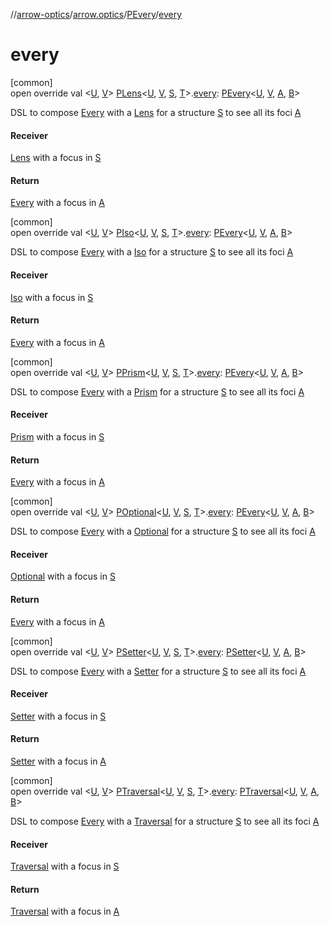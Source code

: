 //[arrow-optics](../../../index.md)/[arrow.optics](../index.md)/[PEvery](index.md)/[every](every.md)

# every

[common]\
open override val &lt;[U](every.md), [V](every.md)&gt; [PLens](../-p-lens/index.md)&lt;[U](every.md), [V](every.md), [S](index.md), [T](index.md)&gt;.[every](every.md): [PEvery](index.md)&lt;[U](every.md), [V](every.md), [A](index.md), [B](index.md)&gt;

DSL to compose [Every](../index.md#176863642%2FClasslikes%2F-617900156) with a [Lens](../index.md#-141055921%2FClasslikes%2F-617900156) for a structure [S](index.md) to see all its foci [A](index.md)

#### Receiver

[Lens](../index.md#-141055921%2FClasslikes%2F-617900156) with a focus in [S](index.md)

#### Return

[Every](../index.md#176863642%2FClasslikes%2F-617900156) with a focus in [A](index.md)

[common]\
open override val &lt;[U](every.md), [V](every.md)&gt; [PIso](../-p-iso/index.md)&lt;[U](every.md), [V](every.md), [S](index.md), [T](index.md)&gt;.[every](every.md): [PEvery](index.md)&lt;[U](every.md), [V](every.md), [A](index.md), [B](index.md)&gt;

DSL to compose [Every](../index.md#176863642%2FClasslikes%2F-617900156) with a [Iso](../index.md#1786632304%2FClasslikes%2F-617900156) for a structure [S](index.md) to see all its foci [A](index.md)

#### Receiver

[Iso](../index.md#1786632304%2FClasslikes%2F-617900156) with a focus in [S](index.md)

#### Return

[Every](../index.md#176863642%2FClasslikes%2F-617900156) with a focus in [A](index.md)

[common]\
open override val &lt;[U](every.md), [V](every.md)&gt; [PPrism](../-p-prism/index.md)&lt;[U](every.md), [V](every.md), [S](index.md), [T](index.md)&gt;.[every](every.md): [PEvery](index.md)&lt;[U](every.md), [V](every.md), [A](index.md), [B](index.md)&gt;

DSL to compose [Every](../index.md#176863642%2FClasslikes%2F-617900156) with a [Prism](../index.md#1394331700%2FClasslikes%2F-617900156) for a structure [S](index.md) to see all its foci [A](index.md)

#### Receiver

[Prism](../index.md#1394331700%2FClasslikes%2F-617900156) with a focus in [S](index.md)

#### Return

[Every](../index.md#176863642%2FClasslikes%2F-617900156) with a focus in [A](index.md)

[common]\
open override val &lt;[U](every.md), [V](every.md)&gt; [POptional](../-p-optional/index.md)&lt;[U](every.md), [V](every.md), [S](index.md), [T](index.md)&gt;.[every](every.md): [PEvery](index.md)&lt;[U](every.md), [V](every.md), [A](index.md), [B](index.md)&gt;

DSL to compose [Every](../index.md#176863642%2FClasslikes%2F-617900156) with a [Optional](../index.md#-1955528147%2FClasslikes%2F-617900156) for a structure [S](index.md) to see all its foci [A](index.md)

#### Receiver

[Optional](../index.md#-1955528147%2FClasslikes%2F-617900156) with a focus in [S](index.md)

#### Return

[Every](../index.md#176863642%2FClasslikes%2F-617900156) with a focus in [A](index.md)

[common]\
open override val &lt;[U](every.md), [V](every.md)&gt; [PSetter](../-p-setter/index.md)&lt;[U](every.md), [V](every.md), [S](index.md), [T](index.md)&gt;.[every](every.md): [PSetter](../-p-setter/index.md)&lt;[U](every.md), [V](every.md), [A](index.md), [B](index.md)&gt;

DSL to compose [Every](../index.md#176863642%2FClasslikes%2F-617900156) with a [Setter](../index.md#744232174%2FClasslikes%2F-617900156) for a structure [S](index.md) to see all its foci [A](index.md)

#### Receiver

[Setter](../index.md#744232174%2FClasslikes%2F-617900156) with a focus in [S](index.md)

#### Return

[Setter](../index.md#744232174%2FClasslikes%2F-617900156) with a focus in [A](index.md)

[common]\
open override val &lt;[U](every.md), [V](every.md)&gt; [PTraversal](../-p-traversal/index.md)&lt;[U](every.md), [V](every.md), [S](index.md), [T](index.md)&gt;.[every](every.md): [PTraversal](../-p-traversal/index.md)&lt;[U](every.md), [V](every.md), [A](index.md), [B](index.md)&gt;

DSL to compose [Every](../index.md#176863642%2FClasslikes%2F-617900156) with a [Traversal](../index.md#153853783%2FClasslikes%2F-617900156) for a structure [S](index.md) to see all its foci [A](index.md)

#### Receiver

[Traversal](../index.md#153853783%2FClasslikes%2F-617900156) with a focus in [S](index.md)

#### Return

[Traversal](../index.md#153853783%2FClasslikes%2F-617900156) with a focus in [A](index.md)
